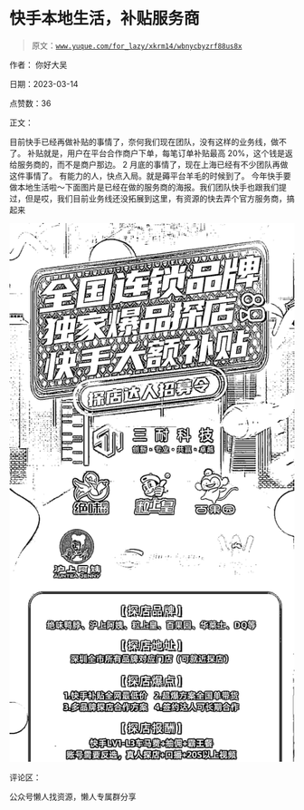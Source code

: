 # 快手本地生活，补贴服务商

> 原文：[`www.yuque.com/for_lazy/xkrm14/wbnycbyzrf88us8x`](https://www.yuque.com/for_lazy/xkrm14/wbnycbyzrf88us8x)



作者： 你好大吴



日期：2023-03-14



点赞数：36



正文：



目前快手已经再做补贴的事情了，奈何我们现在团队，没有这样的业务线，做不了。 补贴就是，用户在平台合作商户下单，每笔订单补贴最高 20%，这个钱是返给服务商的，而不是商户那边。 2 月底的事情了，现在上海已经有不少团队再做这件事情了。 有能力的人，快点入局。就是薅平台羊毛的时候到了。 今年快手要做本地生活啦～下面图片是已经在做的服务商的海报。我们团队快手也跟我们提过，但是哎，我们目前业务线还没拓展到这里，有资源的快去弄个官方服务商，搞起来



![](img/48d75d43fa64f3e937d5edd932db8368.png)  

评论区：



公众号懒人找资源，懒人专属群分享

